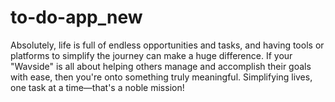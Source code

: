 # to-do-app_new
Absolutely, life is full of endless opportunities and tasks, and having tools or platforms to simplify the journey can make a huge difference. If your "Wavside" is all about helping others manage and accomplish their goals with ease, then you're onto something truly meaningful. Simplifying lives, one task at a time—that's a noble mission!

